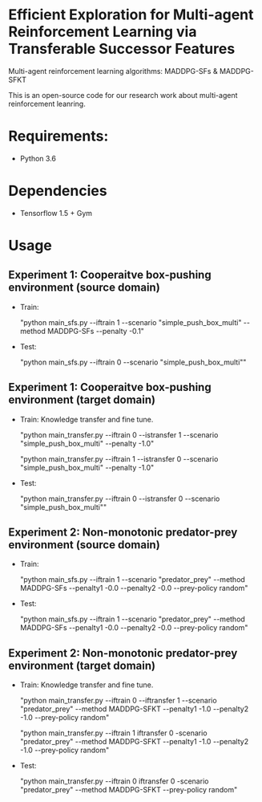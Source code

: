 # Efficient Exploration for Multi-agent Reinforcement Learning via Transferable Successor Features
Multi-agent reinforcement learning algorithms: MADDPG-SFs & MADDPG-SFKT

This is an open-source code for our research work about multi-agent reinforcement leanring. 

# Requirements: 
- Python 3.6

# Dependencies
- Tensorflow 1.5 + Gym

# Usage

## Experiment 1: Cooperaitve box-pushing environment (source domain)

- Train:
  
  "python main_sfs.py --iftrain 1 --scenario "simple_push_box_multi" --method MADDPG-SFs --penalty -0.1"
  
- Test:
  
  "python main_sfs.py --iftrain 0 --scenario "simple_push_box_multi""

## Experiment 1: Cooperaitve box-pushing environment (target domain)

- Train: Knowledge transfer and fine tune. 
  
  "python main_transfer.py --iftrain 0 --istransfer 1 --scenario "simple_push_box_multi" --penalty -1.0"

  "python main_transfer.py --iftrain 1 --istransfer 0 --scenario "simple_push_box_multi" --penalty -1.0"

- Test:
 
  "python main_transfer.py --iftrain 0 --istransfer 0 --scenario "simple_push_box_multi""

## Experiment 2: Non-monotonic predator-prey environment (source domain)

- Train:
  
  "python main_sfs.py --iftrain 1 --scenario "predator_prey" --method MADDPG-SFs --penalty1 -0.0 --penalty2 -0.0 --prey-policy random"

- Test:
  
  "python main_sfs.py --iftrain 1 --scenario "predator_prey" --method MADDPG-SFs --penalty1 -0.0 --penalty2 -0.0 --prey-policy random"

## Experiment 2: Non-monotonic predator-prey environment (target domain)

- Train: Knowledge transfer and fine tune.
  
  "python main_transfer.py --iftrain 0 --iftransfer 1 --scenario "predator_prey" --method MADDPG-SFKT --penalty1 -1.0 --penalty2 -1.0 --prey-policy random"
  
  "python main_transfer.py --iftrain 1 iftransfer 0 -scenario "predator_prey" --method MADDPG-SFKT --penalty1 -1.0 --penalty2 -1.0 --prey-policy random"

- Test:
 
  "python main_transfer.py --iftrain 0 iftransfer 0 -scenario "predator_prey" --method MADDPG-SFKT --prey-policy random"
